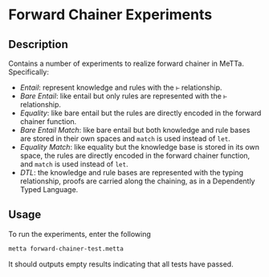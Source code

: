 # Forward Chainer Experiments

## Description

Contains a number of experiments to realize forward chainer in MeTTa.
Specifically:

* *Entail*: represent knowledge and rules with the `⊢` relationship.
* *Bare Entail*: like entail but only rules are represented with the
  `⊢` relationship.
* *Equality*: like bare entail but the rules are directly encoded in
  the forward chainer function.
* *Bare Entail Match*: like bare entail but both knowledge and rule
  bases are stored in their own spaces and `match` is used instead of
  `let`.
* *Equality Match*: like equality but the knowledge base is stored in
  its own space, the rules are directly encoded in the forward chainer
  function, and `match` is used instead of `let`.
* *DTL*: the knowledge and rule bases are represented with the typing
  relationship, proofs are carried along the chaining, as in a
  Dependently Typed Language.

## Usage

To run the experiments, enter the following

```bash
metta forward-chainer-test.metta
```

It should outputs empty results indicating that all tests have passed.
